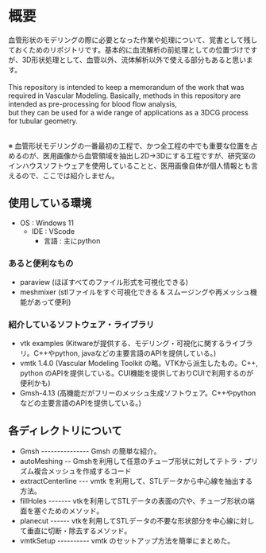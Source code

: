 # 概要
血管形状のモデリングの際に必要となった作業や処理について、覚書として残しておくためのリポジトリです。基本的に血流解析の前処理としての位置づけですが、3D形状処理として、血管以外、流体解析以外で使える部分もあると思います。<br>
<br>
This repository is intended to keep a memorandum of the work that was required in Vascular Modeling. Basically, methods in this repository are intended as pre-processing for blood flow analysis,  
but they can be used for a wide range of applications as a 3DCG process for tubular geometry. 

<br>
※ 血管形状モデリングの一番最初の工程で、かつ全工程の中でも重要な位置を占めるのが、医用画像から血管領域を抽出し2D→3Dにする工程ですが、研究室のインハウスソフトウェアを使用していることと、医用画像自体が個人情報とも言えるので、ここでは紹介しません。

## 使用している環境
* OS : Windows 11 
    * IDE : VScode
         * 言語 : 主にpython

### あると便利なもの
* paraview (ほぼすべてのファイル形式を可視化できる)
* meshmixer (stlファイルをすぐ可視化できる & スムージングや再メッシュ機能があって便利)

### 紹介しているソフトウェア・ライブラリ
* vtk examples (Kitwareが提供する、モデリング・可視化に関するライブラリ。C++やpython, javaなどの主要言語のAPIを提供している。)
* vmtk 1.4.0 (Vascular Modeling Toolkit の略。VTKから派生したもの。C++, python のAPIを提供している。CUI機能を提供しておりCUIで利用するのが便利かも)
* Gmsh-4.13 (高機能だがフリーのメッシュ生成ソフトウェア。C++やpythonなどの主要言語のAPIを提供している。)

## 各ディレクトリについて
 + Gmsh   --------------- Gmsh の簡単な紹介。
 + autoMeshing -- Gmshを利用して任意のチューブ形状に対してテトラ・プリズム複合メッシュを作成するコード
 + extractCenterline --- vmtk を利用して、STLデータから中心線を抽出する方法。
 + fillHoles    -------  vtkを利用してSTLデータの表面の穴や、チューブ形状の端面を塞ぐためのメソッド。
 + planecut  ------ vtkを利用してSTLデータの不要な形状部分を中心線に対して垂直に切断・除去するメソッド。
 + vmtkSetup      ---------- vmtk のセットアップ方法を簡単にまとめた。
 

